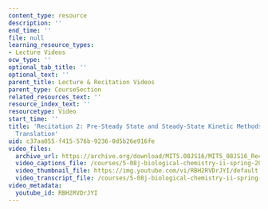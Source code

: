 ```yaml
---
content_type: resource
description: ''
end_time: ''
file: null
learning_resource_types:
- Lecture Videos
ocw_type: ''
optional_tab_title: ''
optional_text: ''
parent_title: Lecture & Recitation Videos
parent_type: CourseSection
related_resources_text: ''
resource_index_text: ''
resourcetype: Video
start_time: ''
title: 'Recitation 2: Pre-Steady State and Steady-State Kinetic Methods Applied to
  Translation'
uid: c37aa055-f415-576b-9236-0d5b26e916fe
video_files:
  archive_url: https://archive.org/download/MIT5.08JS16/MIT5_08JS16_Recitation_02_300k.mp4
  video_captions_file: /courses/5-08j-biological-chemistry-ii-spring-2016/9e08766684b15f38bfedb77bbcc8014d_RBH2RVDrJYI.vtt
  video_thumbnail_file: https://img.youtube.com/vi/RBH2RVDrJYI/default.jpg
  video_transcript_file: /courses/5-08j-biological-chemistry-ii-spring-2016/c2a97aa48c8cd7ce4a2d226c300ae579_RBH2RVDrJYI.pdf
video_metadata:
  youtube_id: RBH2RVDrJYI
---
```

